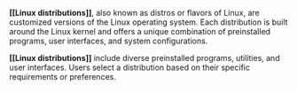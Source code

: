 **[[Linux distributions]]**, also known as distros or flavors of Linux, are customized versions of the Linux operating system. Each distribution is built around the Linux kernel and offers a unique combination of preinstalled programs, user interfaces, and system configurations.

**[[Linux distributions]]** include diverse preinstalled programs, utilities, and user interfaces. Users select a distribution based on their specific requirements or preferences.
